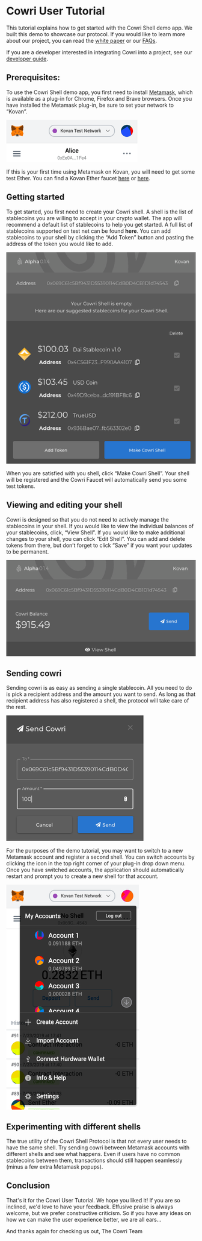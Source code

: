 # Cowri User Tutorial

This tutorial explains how to get started with the Cowri Shell demo app. We built this demo to showcase our protocol. If you would like to learn more about our project, you can read the [white paper](https://docs.cowri.io/whitepaper) or our [FAQs](https://docs.cowri.io/FAQ).

If you are a developer interested in integrating Cowri into a project, see our [developer guide](https://docs.cowri.io/developer_tutorial).

## Prerequisites:
To use the Cowri Shell demo app, you first need to install [Metamask](https://metamask.io/), which is available as a plug-in for Chrome, Firefox and Brave browsers. Once you have installed the Metamask plug-in, be sure to set your network to “Kovan”. 

![Metamask Kovan screen shot](./screenshot-metamask-kovan.png)

If this is your first time using Metamask on Kovan, you will need to get some test Ether. You can find a Kovan Ether faucet [here](https://gitter.im/kovan-testnet/faucet) or [here](https://faucet.kovan.network/).


## Getting started
To get started, you first need to create your Cowri shell. A shell is the list of stablecoins you are willing to accept in your crypto wallet. The app will recommend a default list of stablecoins to help you get started. A full list of stablecoins supported on test net can be found **here**. You can add stablecoins to your shell by clicking the “Add Token” button and pasting the address of the token you would like to add. 

![Make Cowri Shell screen shot](./screenshot-create-new-cowri-shell.png)

When you are satisfied with you shell, click “Make Cowri Shell”. Your shell will be registered and the Cowri Faucet will automatically send you some test tokens.

## Viewing and editing your shell
Cowri is designed so that you do not need to actively manage the stablecoins in your shell. If you would like to view the individual balances of your stablecoins, click, “View Shell”. If you would like to make additional changes to your shell, you can click “Edit Shell”. You can add and delete tokens from there, but don’t forget to click “Save” if you want your updates to be permanent.

![Cowri Main screen shot](./screenshot-main-view.png)

## Sending cowri
Sending cowri is as easy as sending a single stablecoin. All you need to do is pick a recipient address and the amount you want to send. As long as that recipient address has also registered a shell, the protocol will take care of the rest. 

![Send Cowri modal screen shot](./screenshot-send-cowri-modal-filled.png)

For the purposes of the demo tutorial, you may want to switch to a new Metamask account and register a second shell. You can switch accounts by clicking the icon in the top right corner of your plug-in drop down menu. Once you have switched accounts, the application should automatically restart and prompt you to create a new shell for that account.

![Metamask drop down screen shot](./screenshot-metamask-change-accounts.png)

## Experimenting with different shells
The true utility of the Cowri Shell Protocol is that not every user needs to have the same shell. Try sending cowri between Metamask accounts with different shells and see what happens. Even if users have no common stablecoins between them, transactions should still happen seamlessly (minus a few extra Metamask popups).

## Conclusion

That's it for the Cowri User Tutorial. We hope you liked it! If you are so inclined, we'd love to have your feedback. Effusive praise is always welcome, but we prefer constructive criticism. So if you have any ideas on how we can make the user experience better, we are all ears...

And thanks again for checking us out,
The Cowri Team
